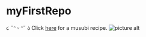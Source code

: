 # myFirstRepo
૮ ˶ᵔ ᵕ ᵔ˶ ა 
Click [here](https://www.youtube.com/watch?v=EuqQfguh7R4&t=161s) for a musubi recipe. 
![picture alt]([http://via.placeholder.com/200x150](https://www.pinterest.fr/pin/697917273509254765/)![image](https://user-images.githubusercontent.com/77726756/188640601-01ea8cd3-43b3-42ed-b34f-3076a1c8093a.png)
 "Title is optional")
